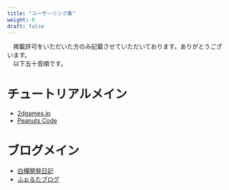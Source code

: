 ```yaml
---
title: "ユーザーリンク集"
weight: 0
draft: false
---
```


　掲載許可をいただいた方のみ記載させていただいております。ありがとうございます。  
　以下五十音順です。  

# チュートリアルメイン
- [2dgames.jp](https://2dgames.jp/)
- [Peanuts Code](https://www.peanuts-code.com/ja/)

# ブログメイン
- [白樺開発日記](https://devlog.birchgame.org/)
- [ふぉるたブログ](https://faultun.com/)